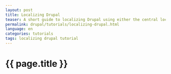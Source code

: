 ```yaml
---
layout: post
title: Localizing Drupal
teaser: A short guide to localizing Drupal using either the central localization server or local tools.
permalink: drupal/tutorials/localizing-drupal.html
language: en
categories: tutorials
tags: localizing drupal tutorial
---
```


# {{ page.title }}

